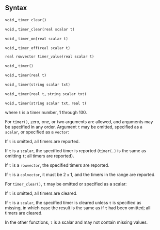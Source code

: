 ## Syntax

`void`<span class="nowrap"> _ `timer_clear()`

`void`<span class="nowrap"> _ `timer_clear(real scalar t)`

`void`<span class="nowrap"> _ `timer_on(real scalar t)`

`void`<span class="nowrap"> _ `timer_off(real scalar t)`

`real rowvector timer_value(real scalar t)`

`void`<span class="nowrap"> _ `timer()`

`void`<span class="nowrap"> _ `timer(real t)`

`void`<span class="nowrap"> _ `timer(string scalar txt)`

`void`<span class="nowrap"> _ `timer(real t,`
`string scalar txt)`

`void`<span class="nowrap"> _ `timer(string scalar txt,`
`real t)`

where `t` is a timer number, 1 through 100.

For `timer()`, zero, one, or two arguments are allowed, and arguments
may be specified in any order. Argument `t` may be omitted, specified as
a `scalar`, or specified as a `vector`:

If `t` is omitted, all timers are reported.

If `t` is a `scalar`, the specified timer is reported (`timer(.)` is the
same as omitting `t`; all timers are reported).

If `t` is a `rowvector`, the specified timers are reported.

If `t` is a `colvector`, it must be 2 `x` 1, and the timers in the range
are reported.

For `timer_clear()`, `t` may be omitted or specified as a scalar:

If `t` is omitted, all timers are cleared.

If `t` is a `scalar`, the specified timer is cleared unless `t` is
specified as missing, in which case the result is the same as if `t` had
been omitted; all timers are cleared.

In the other functions, `t` is a scalar and may not contain missing
values.
